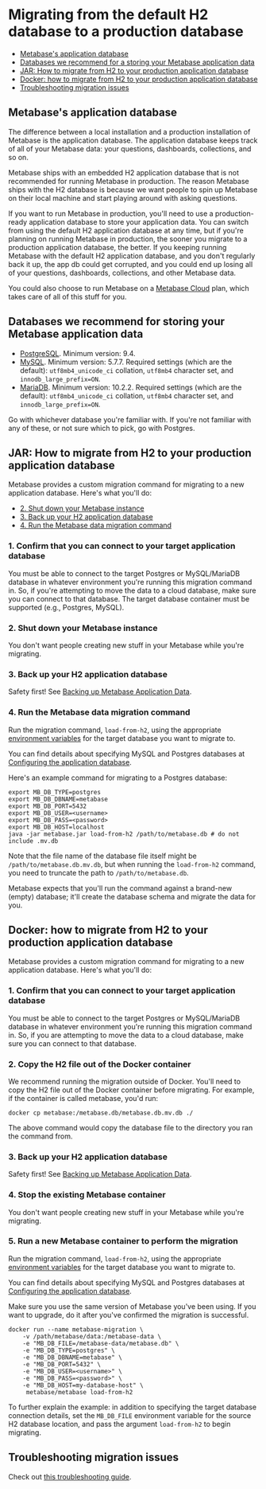# Migrating from the default H2 database to a production database

- [Metabase's application database](#metabases-application-database)
- [Databases we recommend for a storing your Metabase application data](#databases-we-recommend-for-storing-your-metabase-application-data)
- [JAR: How to migrate from H2 to your production application database](#jar-how-to-migrate-from-h2-to-your-production-application-database)
- [Docker: how to migrate from H2 to your production application database](#docker-how-to-migrate-from-h2-to-your-production-application-database)
- [Troubleshooting migration issues](#troubleshooting-migration-issues)

## Metabase's application database

The difference between a local installation and a production installation of Metabase is the application database. The application database keeps track of all of your Metabase data: your questions, dashboards, collections, and so on.

Metabase ships with an embedded H2 application database that is not recommended for running Metabase in production. The reason Metabase ships with the H2 database is because we want people to spin up Metabase on their local machine and start playing around with asking questions.

If you want to run Metabase in production, you'll need to use a production-ready application database to store your application data. You can switch from using the default H2 application database at any time, but if you're planning on running Metabase in production, the sooner you migrate to a production application database, the better. If you keeping running Metabase with the default H2 application database, and you don't regularly back it up, the app db could get corrupted, and you could end up losing all of your questions, dashboards, collections, and other Metabase data.

You could also choose to run Metabase on a [Metabase Cloud](/pricing) plan, which takes care of all of this stuff for you.

## Databases we recommend for storing your Metabase application data

- [PostgreSQL](https://www.postgresql.org/). Minimum version: 9.4.
- [MySQL](https://www.mysql.com/). Minimum version: 5.7.7. Required settings (which are the default): `utf8mb4_unicode_ci` collation, `utf8mb4` character set, and `innodb_large_prefix=ON`.
- [MariaDB](https://mariadb.org/). Minimum version: 10.2.2. Required settings (which are the default): `utf8mb4_unicode_ci` collation, `utf8mb4` character set, and `innodb_large_prefix=ON`.

Go with whichever database you're familiar with. If you're not familiar with any of these, or not sure which to pick, go with Postgres.

## JAR: How to migrate from H2 to your production application database

Metabase provides a custom migration command for migrating to a new application database. Here's what you'll do:

- [2. Shut down your Metabase instance](#2-shut-down-your-metabase-instance)
- [3. Back up your H2 application database](#3-back-up-your-h2-application-database)
- [4. Run the Metabase data migration command](#4-run-the-metabase-data-migration-command)

### 1. Confirm that you can connect to your target application database

You must be able to connect to the target Postgres or MySQL/MariaDB database in whatever environment you're running this migration command in. So, if you're attempting to move the data to a cloud database, make sure you can connect to that database. The target database container must be supported (e.g., Postgres, MySQL).

### 2. Shut down your Metabase instance

You don't want people creating new stuff in your Metabase while you're migrating.

### 3. Back up your H2 application database

Safety first! See [Backing up Metabase Application Data](backing-up-metabase-application-data.md).

### 4. Run the Metabase data migration command

Run the migration command, `load-from-h2`, using the appropriate [environment variables](environment-variables.md) for the target database you want to migrate to.

You can find details about specifying MySQL and Postgres databases at [Configuring the application database](configuring-application-database.md).

Here's an example command for migrating to a Postgres database:

```
export MB_DB_TYPE=postgres
export MB_DB_DBNAME=metabase
export MB_DB_PORT=5432
export MB_DB_USER=<username>
export MB_DB_PASS=<password>
export MB_DB_HOST=localhost
java -jar metabase.jar load-from-h2 /path/to/metabase.db # do not include .mv.db
```

Note that the file name of the database file itself might be `/path/to/metabase.db.mv.db`, but when running the `load-from-h2` command, you need to truncate the path to `/path/to/metabase.db`.

Metabase expects that you'll run the command against a brand-new (empty) database; it'll create the database schema and migrate the data for you.

## Docker: how to migrate from H2 to your production application database

Metabase provides a custom migration command for migrating to a new application database. Here's what you'll do:

### 1. Confirm that you can connect to your target application database

You must be able to connect to the target Postgres or MySQL/MariaDB database in whatever environment you're running this migration command in. So, if you are attempting to move the data to a cloud database, make sure you can connect to that database.

### 2. Copy the H2 file out of the Docker container

We recommend running the migration outside of Docker. You'll need to copy the H2 file out of the Docker container before migrating. For example, if the container is called metabase, you'd run:

```
docker cp metabase:/metabase.db/metabase.db.mv.db ./
```

The above command would copy the database file to the directory you ran the command from.

### 3. Back up your H2 application database

Safety first! See [Backing up Metabase Application Data](backing-up-metabase-application-data.md).

### 4. Stop the existing Metabase container

You don't want people creating new stuff in your Metabase while you're migrating.

### 5. Run a new Metabase container to perform the migration

Run the migration command, `load-from-h2`, using the appropriate [environment variables](environment-variables.md) for the target database you want to migrate to.

You can find details about specifying MySQL and Postgres databases at [Configuring the application database](configuring-application-database.md).

Make sure you use the same version of Metabase you've been using. If you want to upgrade, do it after you've confirmed the migration is successful.

```
docker run --name metabase-migration \
    -v /path/metabase/data:/metabase-data \
    -e "MB_DB_FILE=/metabase-data/metabase.db" \
    -e "MB_DB_TYPE=postgres" \
    -e "MB_DB_DBNAME=metabase" \
    -e "MB_DB_PORT=5432" \
    -e "MB_DB_USER=<username>" \
    -e "MB_DB_PASS=<password>" \
    -e "MB_DB_HOST=my-database-host" \
     metabase/metabase load-from-h2
```

To further explain the example: in addition to specifying the target database connection details, set the `MB_DB_FILE` environment variable for the source H2 database location, and pass the argument `load-from-h2` to begin migrating.

## Troubleshooting migration issues

Check out [this troubleshooting guide](../troubleshooting-guide/loading-from-h2.md).
